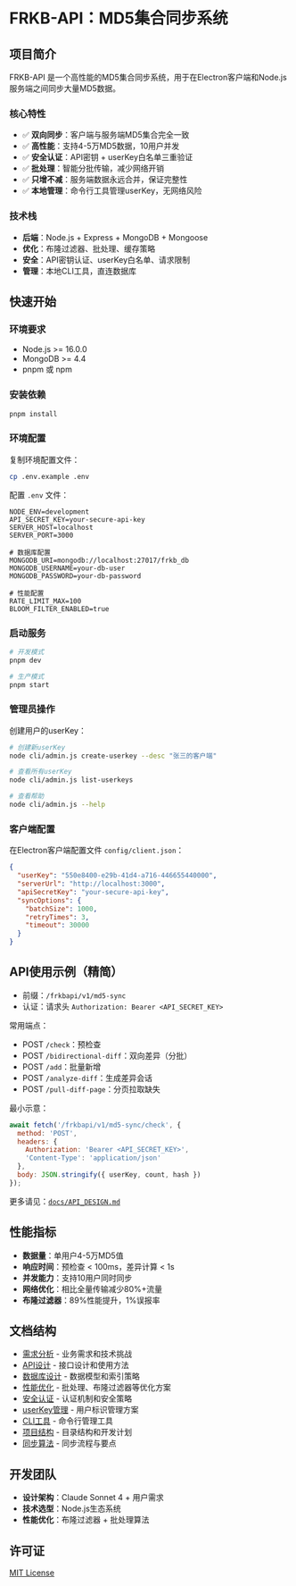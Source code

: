 # FRKB-API：MD5集合同步系统

## 项目简介

FRKB-API 是一个高性能的MD5集合同步系统，用于在Electron客户端和Node.js服务端之间同步大量MD5数据。

### 核心特性

- ✅ **双向同步**：客户端与服务端MD5集合完全一致
- ✅ **高性能**：支持4-5万MD5数据，10用户并发
- ✅ **安全认证**：API密钥 + userKey白名单三重验证
- ✅ **批处理**：智能分批传输，减少网络开销
- ✅ **只增不减**：服务端数据永远合并，保证完整性
- ✅ **本地管理**：命令行工具管理userKey，无网络风险

### 技术栈

- **后端**：Node.js + Express + MongoDB + Mongoose
- **优化**：布隆过滤器、批处理、缓存策略
- **安全**：API密钥认证、userKey白名单、请求限制
- **管理**：本地CLI工具，直连数据库

## 快速开始

### 环境要求

- Node.js >= 16.0.0
- MongoDB >= 4.4
- pnpm 或 npm

### 安装依赖

```bash
pnpm install
```

### 环境配置

复制环境配置文件：
```bash
cp .env.example .env
```

配置 `.env` 文件：
```env
NODE_ENV=development
API_SECRET_KEY=your-secure-api-key
SERVER_HOST=localhost
SERVER_PORT=3000

# 数据库配置
MONGODB_URI=mongodb://localhost:27017/frkb_db
MONGODB_USERNAME=your-db-user
MONGODB_PASSWORD=your-db-password

# 性能配置
RATE_LIMIT_MAX=100
BLOOM_FILTER_ENABLED=true
```

### 启动服务

```bash
# 开发模式
pnpm dev

# 生产模式
pnpm start
```

### 管理员操作

创建用户的userKey：
```bash
# 创建新userKey
node cli/admin.js create-userkey --desc "张三的客户端"

# 查看所有userKey
node cli/admin.js list-userkeys

# 查看帮助
node cli/admin.js --help
```

### 客户端配置

在Electron客户端配置文件 `config/client.json`：
```json
{
  "userKey": "550e8400-e29b-41d4-a716-446655440000",
  "serverUrl": "http://localhost:3000",
  "apiSecretKey": "your-secure-api-key",
  "syncOptions": {
    "batchSize": 1000,
    "retryTimes": 3,
    "timeout": 30000
  }
}
```

## API使用示例（精简）

- 前缀：`/frkbapi/v1/md5-sync`
- 认证：请求头 `Authorization: Bearer <API_SECRET_KEY>`

常用端点：
- POST `/check`：预检查
- POST `/bidirectional-diff`：双向差异（分批）
- POST `/add`：批量新增
- POST `/analyze-diff`：生成差异会话
- POST `/pull-diff-page`：分页拉取缺失

最小示意：
```javascript
await fetch('/frkbapi/v1/md5-sync/check', {
  method: 'POST',
  headers: {
    Authorization: 'Bearer <API_SECRET_KEY>',
    'Content-Type': 'application/json'
  },
  body: JSON.stringify({ userKey, count, hash })
});
```

更多请见：[`docs/API_DESIGN.md`](./docs/API_DESIGN.md)

## 性能指标

- **数据量**：单用户4-5万MD5值
- **响应时间**：预检查 < 100ms，差异计算 < 1s
- **并发能力**：支持10用户同时同步
- **网络优化**：相比全量传输减少80%+流量
- **布隆过滤器**：89%性能提升，1%误报率

## 文档结构

- [需求分析](./docs/REQUIREMENTS.md) - 业务需求和技术挑战
- [API设计](./docs/API_DESIGN.md) - 接口设计和使用方法
- [数据库设计](./docs/DATABASE_DESIGN.md) - 数据模型和索引策略
- [性能优化](./docs/PERFORMANCE.md) - 批处理、布隆过滤器等优化方案
- [安全认证](./docs/SECURITY.md) - 认证机制和安全策略
- [userKey管理](./docs/USERKEY_MANAGEMENT.md) - 用户标识管理方案
- [CLI工具](./docs/CLI_TOOL.md) - 命令行管理工具
- [项目结构](./docs/PROJECT_STRUCTURE.md) - 目录结构和开发计划
- [同步算法](./docs/SYNC_ALGORITHM.md) - 同步流程与要点

## 开发团队

- **设计架构**：Claude Sonnet 4 + 用户需求
- **技术选型**：Node.js生态系统
- **性能优化**：布隆过滤器 + 批处理算法

## 许可证

[MIT License](./LICENSE)